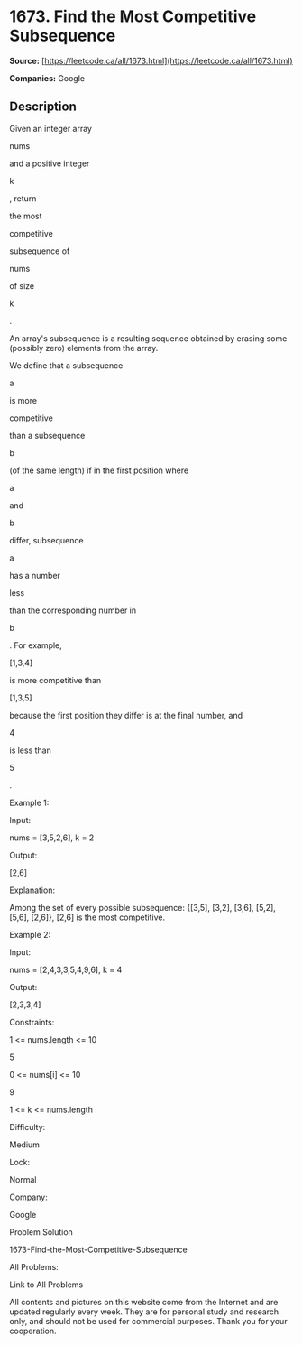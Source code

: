 # 1673. Find the Most Competitive Subsequence

**Source:** [https://leetcode.ca/all/1673.html](https://leetcode.ca/all/1673.html)

**Companies:** Google

## Description

Given an integer array

nums

and a positive integer

k

,
            return

the most

competitive

subsequence of

nums

of size

k

.

An array's subsequence is a resulting sequence obtained by erasing some (possibly
                zero) elements from the array.

We define that a subsequence

a

is more

competitive

than
                a subsequence

b

(of the same length) if in the first position where

a

and

b

differ, subsequence

a

has a number

less

than the corresponding number in

b

. For example,

[1,3,4]

is more competitive than

[1,3,5]

because the first
                position they differ is at the final number, and

4

is less than

5

.

Example 1:

Input:

nums = [3,5,2,6], k = 2

Output:

[2,6]

Explanation:

Among the set of every possible subsequence: {[3,5], [3,2], [3,6], [5,2], [5,6], [2,6]}, [2,6] is the most competitive.

Example 2:

Input:

nums = [2,4,3,3,5,4,9,6], k = 4

Output:

[2,3,3,4]

Constraints:

1 <= nums.length <= 10

5

0 <= nums[i] <= 10

9

1 <= k <= nums.length

Difficulty:

Medium

Lock:

Normal

Company:

Google

Problem Solution

1673-Find-the-Most-Competitive-Subsequence

All Problems:

Link to All Problems

All contents and pictures on this website come from the Internet and are updated regularly every week. They are for personal study and research only, and should not be used for commercial purposes. Thank you for your cooperation.

